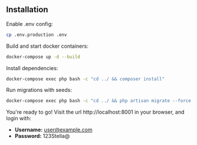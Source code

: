 ## Installation

Enable .env config:

```bash
cp .env.production .env
```

Build and start docker containers:

```bash
docker-compose up -d --build
```
Install dependencies:

```bash
docker-compose exec php bash -c "cd ../ && composer install"
```

Run migrations with seeds:

```bash
docker-compose exec php bash -c "cd ../ && php artisan migrate --force --no-interaction --seed --seeder=EmailSeeder"
```

You're ready to go! Visit the url http://localhost:8001 in your browser, and login with:

-   **Username:** user@example.com
-   **Password:** 123Stella@
